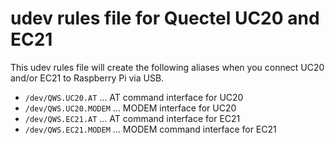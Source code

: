 udev rules file for Quectel UC20 and EC21
===

This udev rules file will create the following aliases when you connect UC20 and/or EC21 to Raspberry Pi via USB.

- `/dev/QWS.UC20.AT` ... AT command interface for UC20
- `/dev/QWS.UC20.MODEM` ... MODEM interface for UC20
- `/dev/QWS.EC21.AT` ... AT command interface for EC21
- `/dev/QWS.EC21.MODEM` ... MODEM command interface for EC21
